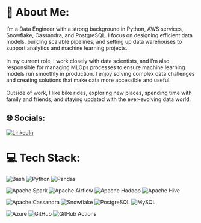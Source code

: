# 💫 About Me:
I’m a Data Engineer with a strong background in Python, AWS services, Snowflake, Cassandra, and PostgreSQL. I focus on designing efficient data models, building scalable pipelines, and setting up data warehouses to support analytics and machine learning projects.<br><br>In my current role, I work closely with data scientists, and I’m also responsible for managing MLOps processes to ensure machine learning models run smoothly in production. I enjoy solving complex data challenges and creating solutions that make data more accessible and useful.<br><br>Outside of work, I like bike rides, exploring new places, spending time with family and friends, and staying updated with the ever-evolving data world.


## 🌐 Socials:
[![LinkedIn](https://img.shields.io/badge/LinkedIn-%230077B5.svg?logo=linkedin&logoColor=white)](https://linkedin.com/in/rangarajansrc) 

# 💻 Tech Stack:
![Bash](https://img.shields.io/badge/bash_script-%23121011.svg?style=for-the-badge&logo=gnu-bash&logoColor=white) ![Python](https://img.shields.io/badge/python-3670A0?style=for-the-badge&logo=python&logoColor=ffdd54)   ![Pandas](https://img.shields.io/badge/pandas-%23150458.svg?style=for-the-badge&logo=pandas&logoColor=white)  

![Apache Spark](https://img.shields.io/badge/Apache%20Spark-FDEE21?style=for-the-badge&logo=apachespark&logoColor=black)  ![Apache Airflow](https://img.shields.io/badge/Apache%20Airflow-017CEE?style=for-the-badge&logo=Apache%20Airflow&logoColor=white)  ![Apache Hadoop](https://img.shields.io/badge/Apache%20Hadoop-66CCFF?style=for-the-badge&logo=apachehadoop&logoColor=black)  ![Apache Hive](https://img.shields.io/badge/Apache%20Hive-FDEE21?style=for-the-badge&logo=apachehive&logoColor=black)  

![Apache Cassandra](https://img.shields.io/badge/cassandra-%231287B1.svg?style=for-the-badge&logo=apache-cassandra&logoColor=white)  ![Snowflake](https://img.shields.io/badge/snowflake-%2329B5E8.svg?style=for-the-badge&logo=snowflake&logoColor=white)  ![PostgreSQL](https://img.shields.io/badge/postgresql-316192.svg?style=for-the-badge&logo=postgresql&logoColor=white)  ![MySQL](https://img.shields.io/badge/mysql-4479A1.svg?style=for-the-badge&logo=mysql&logoColor=white)  

![Azure](https://img.shields.io/badge/azure-%230072C6.svg?style=for-the-badge&logo=microsoftazure&logoColor=white)  ![GitHub](https://img.shields.io/badge/github-%23121011.svg?style=for-the-adge&logo=github&logoColor=white)  ![GitHub Actions](https://img.shields.io/badge/github%20actions-%232671E5.svg?style=for-the-badge&logo=githubactions&logoColor=white)
